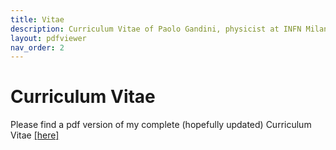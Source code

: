 ```yaml
---
title: Vitae
description: Curriculum Vitae of Paolo Gandini, physicist at INFN Milano, CERN, LHCb
layout: pdfviewer
nav_order: 2
---
```

# Curriculum Vitae
Please find a pdf version of my complete (hopefully updated) Curriculum Vitae [[here]](CV/CV_gandini.pdf)
